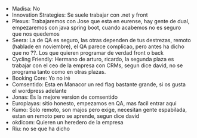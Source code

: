 - Madisa: No
- Innovation Strategies: Se suele trabajar con .net y front
- Plexus: Trabajaremos con Jose que esta en eurense, hay gente de dual, empezaremos con java spring boot, cuando acabemos no es seguro que nos quedemos
- Seera: La de QA es seguro, las otras dependen de tus destrezas, remoto (hablade en noviembre), el QA parece complicao, pero antes ha dicho que no ??.  Los que quieren programar de verdad front o back
- Cycling Friendly: Hermano de arturo, ricardo, la segunda plaza es trabajar con el ceo de la empresa con CRMs, segun dice david, no se programa tanto como en otras plazas.
- Booking Core: Yo no iré 
- Comsentido: Esta en Manacor un red flag bastante grande, si os gusta el wordpress adelante
- Jonas: Es la mejore version de comsentido
- Europlayas: sitio honesto, empezamos en QA, mas facil entrar aqui
- Kumo: Solo remoto, son majos pero exige, necesitan gente espabilada, estan en remoto pero se aprende, segun dice david
- okdicom: Quieren un heredero de la empresa
- Riu: no se que ha dicho